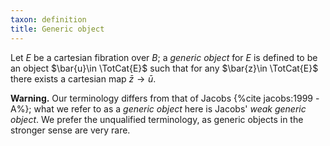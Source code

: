 ```yaml
---
taxon: definition
title: Generic object
---
```


Let $E$ be a cartesian fibration over $B$; a *generic object* for $E$ is defined to be an object $\bar{u}\in \TotCat{E}$  such that for any $\bar{z}\in \TotCat{E}$ there exists a cartesian map $\bar{z}\to \bar{u}$.

**Warning.** Our terminology differs from that of Jacobs {%cite jacobs:1999 -A%}; what we refer to as a *generic object* here is Jacobs' *weak generic object*. We prefer the unqualified terminology, as generic objects in the stronger sense are very rare.
